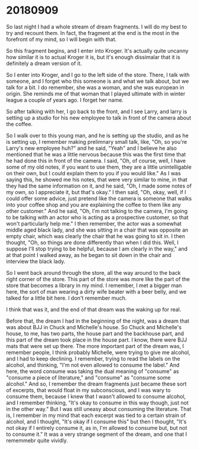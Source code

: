 # 20180909
So last night I had a whole stream of dream fragments. I will do my best to try
and recount them. In fact, the fragment at the end is the most in the forefront
of my mind, so I will begin with that.

So this fragment begins, and I enter into Kroger. It's actually quite uncanny
how similar it is to actual Kroger it is, but it's enough dissimalar that it is
definitely a dream version of it.

So I enter into Kroger, and I go to the left side of the store. There, I talk
with someone, and I forget who this someone is and what we talk about, but we
talk for a bit. I do remember, she was a woman, and she was european in origin.
She reminds me of that woman that I played ultimate with in winter league a
couple of years ago. I forget her name.

So after talking with her, I go back to the front, and I see Larry, and larry
is setting up a studio for his new employee to talk in front of the camera
about the coffee.

So I walk over to this young man, and he is setting up the studio, and as he is
setting up, I remember making prelimnary small talk, like, "Oh, so you're
Larry's new employee huh?" and he said, "Yeah" and I believe he also mentioned
that he was a little nervous because this was the first time that he had done
this in front of the camera. I said, "Oh, of course, well, I have some of my
old notes, if you want to use them, they are a little unintelligable on their
own, but I could explain them to you if you would like." As I was saying this,
he showed me his notes, that were very similar to mine, in that they had the
same information on it, and he said, "Oh, I made some notes of my own, so I
appreciate it, but that's okay." I then said, "Oh, okay, well, if I could offer
some advice, just pretend like the camera is someone that walks into your
coffee shop and you are explaining the coffee to them like any other customer."
And he said, "Oh, I'm not talking to the camera, I'm going to be talking with
an actor who is acting as a prospective customer, so that won't particularly
help me." I then remember, the actor was a somewhat middle aged black lady, and
she was sitting in a chair that was opposite an empty chair, which was clearly
the chair that he was going to sit in. I then thought, "Oh, so things are done
differently than when I did this. Well, I suppose I'll stop trying to be
helpful, because I am clearly in the way," and at that point I walked away, as
he began to sit down in the chair and interview the black lady.

So I went back around through the store, all the way around to the back right
corner of the store. This part of the store was more like the part of the store
that becomes a library in my mind. I remember, I met a bigger man here, the
sort of man wearing a dirty wife beater with a beer belly, and we talked for a
little bit here. I don't remember much.

I think that was it, and the end of that dream was the waking up for real.

Before that, the dream I had in the beginning of the night, was a dream that
was about BJJ in Chuck and Michelle's house. So Chuck and Michelle's house, to
me, has two parts, the house part and the backhouse part, and this part of the
dream took place in the house part. I know, there were BJJ mats that were set
up there. The more important part of the dream was, I remember people, I think
probably Michelle, were trying to give me alcohol, and I had to keep declining.
I remember, trying to read the labels on the alcohol, and thinking, "I'm not
even allowed to consume the label." And here, the word consume was taking the
dual meaning of "consume" as "consume a piece of literature," and "consume" as
"consume some alcohol." And so, I remember the dream fragments just became
these sort of excerpts, that would float in my subconscious, and I was wary to
consume them, because I knew that I wasn't allowed to consume alcohol, and I
remember thinking, "It's okay to consume in this way though, just not in the
other way." But I was still uneasy about consuming the literature. That is, I
remember in my mind that each excerpt was tied to a certain strain of alcohol,
and I thought, "It's okay if I consume this" but then I thought, "It's not okay
if I entirely consume it, as in, I'm allowed to consume but, but not to consume
it." It was a very strange segment of the dream, and one that I rememmebr quite
vividly.
